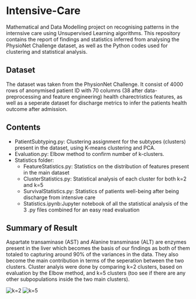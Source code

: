 # Intensive-Care
Mathematical and Data Modelling project on recognising patterns in the internsive care using Unsupervised Learning algorithms.
This repository contains the report of findings and statistics inferred from analysing the PhysioNet Challenge dataset, as well as the Python codes used for clustering and statistical analysis. 

## Dataset
The dataset was taken from the PhysionNet Challenge. It consist of 4000 rows of anonymised patient ID with 70 columns (38 after data-preprocessing and feature engineering) health charectristics features, as well as a seperate dataset for discharge metrics to infer the patients health outcome after admission. 

## Contents
* PatientSubtyping.py: Clustering assignment for the subtypes (clusters) present in the dataset, using K-means clustering and PCA.
* Evaluation.py: Elbow method to confirm number of k-clusters.
* Statistics folder:
  * FeatureStatistics.py: Statistics on the distribution of features present in the main dataset
  * ClusterStatistics.py: Statistical analysis of each cluster for both k=2 and k=5
  * SurvivalStatistics.py: Statistics of patients well-being after being discharge from intensive care
  * Statistics.ipynb:Jupyter notebook of all the statistical analysis of the 3 .py files combined for an easy read evaluation
  
## Summary of Result
Aspartate transaminase (AST) and Alanine transminase (ALT) are enzymes present in the liver which becomes the basis of our findings as both of them totaled to capturing around 90% of the variances in the data. They also become the main contribution in terms of the seperation between the two clusters. Cluster analyis were done by comparing k=2 clusters, based on evaluation by the Elbow method, and k=5 clusters (too see if there are any other subpopulations inside the two main clusters).
  
![k=2](/Intensive-Care/figures/k=2.png)
![k=5](/Intensive-Care/figures/k=5.png)
  


 
